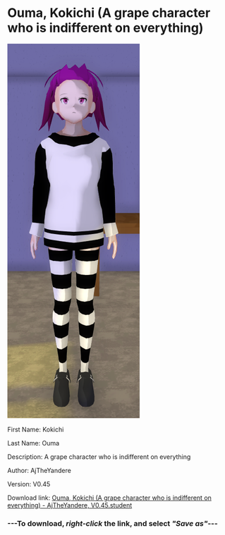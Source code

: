 # Ouma, Kokichi (A grape character who is indifferent on everything)

<img src = "https://raw.githubusercontent.com/Arbiter1223/Daigaku-Gurashi-Custom-Students/master/Students/Files/Ouma%2C%20Kokichi%20(A%20grape%20character%20who%20is%20indifferent%20on%20everything).png">

First Name: Kokichi

Last Name: Ouma

Description: A grape character who is indifferent on everything

Author: AjTheYandere

Version: V0.45

Download link: <a href="https://raw.githubusercontent.com/Arbiter1223/Daigaku-Gurashi-Custom-Students/master/Students/Files/Ouma%2C%20Kokichi%20(A%20grape%20character%20who%20is%20indifferent%20on%20everything)%20-%20AjTheYandere%2C%20V0.45.student">Ouma, Kokichi (A grape character who is indifferent on everything) - AjTheYandere, V0.45.student</a>

### ---**To download, _right-click_ the link, and select _"Save as"_**---
